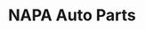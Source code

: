 ---
title: "NAPA Auto Parts"
url: /richmond/napa-auto-parts-chamberlayne-avenue/
shop: Autoteile
---